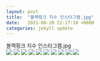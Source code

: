 ```yaml
---
layout: post
title:  "블랙핑크 지수 인스타그램.jpg"
date:   2021-08-20 22:17:10 +0800
categories: jekyll update
---
```

<style>c {display:block !important}</style>
블랙핑크 지수 인스타그램.jpg<br>
<img src='https://www.nemopan.com/files/attach/images/6294/335/225/014/616a4482a9d99c535da3a7f2f78238ef.jpg'>
<img src='https://www.nemopan.com/files/attach/images/6294/335/225/014/bd4db7246fe6c0fca8325fde944e205c.jpg'>
<img src='https://www.nemopan.com/files/attach/images/6294/335/225/014/2b722154858005cb818ab52b090957c7.jpg'>
<img src='https://www.nemopan.com/files/attach/images/6294/335/225/014/0808f02f459989b2411bc7ffbf66b15f.jpg'>
<img src='https://www.nemopan.com/files/attach/images/6294/335/225/014/3b9303417349e271a15af1932e4907a1.jpg'>
<img src='https://www.nemopan.com/files/attach/images/6294/335/225/014/7e024958cadaf7c71a77a0b5b8cae675.jpg'>
<img src='https://www.nemopan.com/files/attach/images/6294/335/225/014/f27ed7514c98479984fbea336c83b31f.jpg'>
<img src='https://www.nemopan.com/files/attach/images/6294/335/225/014/10a7a876a42907869eed65a9b36dbd48.jpg'>
<img src='https://www.nemopan.com/files/attach/images/6294/335/225/014/4e3feb9abdb6d36924717cbd1c0e6e20.jpg'>
<img src='https://www.nemopan.com/files/attach/images/6294/335/225/014/1ffa8520482e45c586ab4949940421c7.jpg'>

